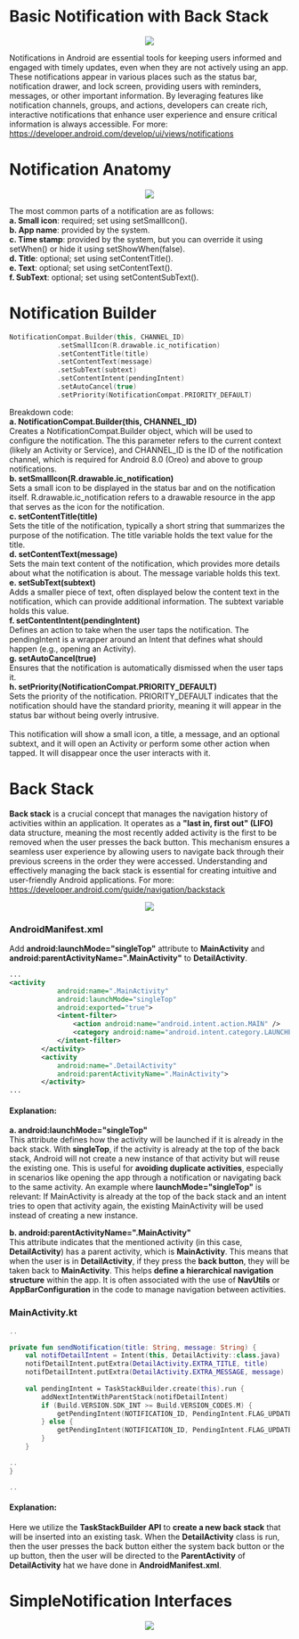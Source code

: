 ﻿# Basic Notification with Back Stack
<p align="center">
  <img src="https://github.com/user-attachments/assets/acab7ff4-397f-4e3c-ab16-90c6a45a5b48">
</p>

Notifications in Android are essential tools for keeping users informed and engaged with timely updates, even when they are not actively using an app. These notifications appear in various places such as the status bar, notification drawer, and lock screen, providing users with reminders, messages, or other important information. By leveraging features like notification channels, groups, and actions, developers can create rich, interactive notifications that enhance user experience and ensure critical information is always accessible. For more: https://developer.android.com/develop/ui/views/notifications

# Notification Anatomy
<p align="center">
  <img src="https://github.com/user-attachments/assets/689cf040-35f4-44a8-a161-da93f4017c61">
</p>

The most common parts of a notification are as follows: <br>
**a. Small icon**: required; set using setSmallIcon(). <br>
**b. App name**: provided by the system. <br>
**c. Time stamp**: provided by the system, but you can override it using setWhen() or hide it using setShowWhen(false). <br>
**d. Title**: optional; set using setContentTitle(). <br>
**e. Text**: optional; set using setContentText(). <br>
**f. SubText**: optional; set using setContentSubText(). <br>

# Notification Builder
```Kotlin
NotificationCompat.Builder(this, CHANNEL_ID)
            .setSmallIcon(R.drawable.ic_notification)
            .setContentTitle(title)
            .setContentText(message)
            .setSubText(subtext)
            .setContentIntent(pendingIntent)
            .setAutoCancel(true)
            .setPriority(NotificationCompat.PRIORITY_DEFAULT)
```
Breakdown code: <br>
**a. NotificationCompat.Builder(this, CHANNEL_ID)** <br>
Creates a NotificationCompat.Builder object, which will be used to configure the notification. The this parameter refers to the current context (likely an Activity or Service), and CHANNEL_ID is the ID of the notification channel, which is required for Android 8.0 (Oreo) and above to group notifications. <br>
**b. setSmallIcon(R.drawable.ic_notification)** <br>
Sets a small icon to be displayed in the status bar and on the notification itself. R.drawable.ic_notification refers to a drawable resource in the app that serves as the icon for the notification. <br>
**c. setContentTitle(title)** <br>
Sets the title of the notification, typically a short string that summarizes the purpose of the notification. The title variable holds the text value for the title. <br>
**d. setContentText(message)** <br>
Sets the main text content of the notification, which provides more details about what the notification is about. The message variable holds this text. <br>
**e. setSubText(subtext)** <br>
Adds a smaller piece of text, often displayed below the content text in the notification, which can provide additional information. The subtext variable holds this value. <br>
**f. setContentIntent(pendingIntent)** <br>
Defines an action to take when the user taps the notification. The pendingIntent is a wrapper around an Intent that defines what should happen (e.g., opening an Activity). <br>
**g. setAutoCancel(true)** <br>
Ensures that the notification is automatically dismissed when the user taps it. <br>
**h. setPriority(NotificationCompat.PRIORITY_DEFAULT)** <br>
Sets the priority of the notification. PRIORITY_DEFAULT indicates that the notification should have the standard priority, meaning it will appear in the status bar without being overly intrusive. <br>
<br>
This notification will show a small icon, a title, a message, and an optional subtext, and it will open an Activity or perform some other action when tapped. It will disappear once the user interacts with it.

# Back Stack
**Back stack** is a crucial concept that manages the navigation history of activities within an application. It operates as a **"last in, first out" (LIFO)** data structure, meaning the most recently added activity is the first to be removed when the user presses the back button. This mechanism ensures a seamless user experience by allowing users to navigate back through their previous screens in the order they were accessed. Understanding and effectively managing the back stack is essential for creating intuitive and user-friendly Android applications. For more: https://developer.android.com/guide/navigation/backstack

<p align="center">
  <img src="https://github.com/user-attachments/assets/d5eb731f-324e-429a-9c31-49076d0e1f03">
</p>

### AndroidManifest.xml
Add **android:launchMode="singleTop"** attribute to **MainActivity** and **android:parentActivityName=".MainActivity"** to **DetailActivity**.

```XML
...
<activity
            android:name=".MainActivity"
            android:launchMode="singleTop"
            android:exported="true">
            <intent-filter>
                <action android:name="android.intent.action.MAIN" />
                <category android:name="android.intent.category.LAUNCHER" />
            </intent-filter>
        </activity>
        <activity
            android:name=".DetailActivity"
            android:parentActivityName=".MainActivity">
        </activity>
...
```
#### Explanation:
**a. android:launchMode="singleTop"** <br>
This attribute defines how the activity will be launched if it is already in the back stack. With **singleTop**, if the activity is already at the top of the back stack, Android will not create a new instance of that activity but will reuse the existing one. This is useful for **avoiding duplicate activities**, especially in scenarios like opening the app through a notification or navigating back to the same activity. An example where **launchMode="singleTop"** is relevant:
If MainActivity is already at the top of the back stack and an intent tries to open that activity again, the existing MainActivity will be used instead of creating a new instance.

**b. android:parentActivityName=".MainActivity"** <br>
This attribute indicates that the mentioned activity (in this case, **DetailActivity**) has a parent activity, which is **MainActivity**. This means that when the user is in **DetailActivity**, if they press the **back button**, they will be taken back to **MainActivity**. This helps **define a hierarchical navigation structure** within the app. It is often associated with the use of **NavUtils** or **AppBarConfiguration** in the code to manage navigation between activities.

### MainActivity.kt
```Kotlin
..

private fun sendNotification(title: String, message: String) {
    val notifDetailIntent = Intent(this, DetailActivity::class.java)
    notifDetailIntent.putExtra(DetailActivity.EXTRA_TITLE, title)
    notifDetailIntent.putExtra(DetailActivity.EXTRA_MESSAGE, message)
 
    val pendingIntent = TaskStackBuilder.create(this).run {
        addNextIntentWithParentStack(notifDetailIntent)
        if (Build.VERSION.SDK_INT >= Build.VERSION_CODES.M) {
            getPendingIntent(NOTIFICATION_ID, PendingIntent.FLAG_UPDATE_CURRENT or PendingIntent.FLAG_IMMUTABLE)
        } else {
            getPendingIntent(NOTIFICATION_ID, PendingIntent.FLAG_UPDATE_CURRENT)
        }
    }

..
}

..

```
#### Explanation:
Here we utilize the **TaskStackBuilder API** to **create a new back stack** that will be inserted into an existing task. When the **DetailActivity** class is run, then the user presses the back button either the system back button or the up button, then the user will be directed to the **ParentActivity** of **DetailActivity** hat we have done in **AndroidManifest.xml**.

# SimpleNotification Interfaces
<p align="center">
  <img src="https://github.com/user-attachments/assets/4ec8d677-8833-4b4e-a21b-04e8c78ce998">
</p>
